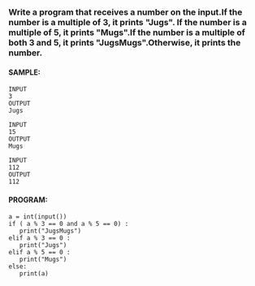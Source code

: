 ### Write a program that receives a number on the input.If the number is a multiple of 3, it prints "Jugs". If the number is a multiple of 5, it prints "Mugs".If the number is a multiple of both 3 and 5, it prints "JugsMugs".Otherwise, it prints the number.
#### SAMPLE:
```
INPUT 
3 
OUTPUT
Jugs

INPUT 
15
OUTPUT
Mugs

INPUT 
112
OUTPUT
112
```
#### PROGRAM:
```
a = int(input())
if ( a % 3 == 0 and a % 5 == 0) :
   print("JugsMugs")
elif a % 3 == 0 :
   print("Jugs")
elif a % 5 == 0 :
   print("Mugs")
else:
   print(a)
```
